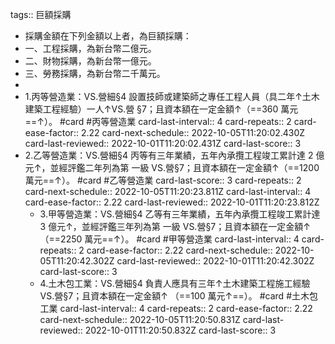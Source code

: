 tags:: 巨額採購

- 採購金額在下列金額以上者，為巨額採購：
- 一、工程採購，為新台幣二億元。
- 二、財物採購，為新台幣一億元。
- 三、勞務採購，為新台幣二千萬元。
-
- 1.丙等營造業：VS.營細§4 設置技師或建築師之專任工程人員（具二年↑土木建築工程經驗）一人↑VS.營 §7；且資本額在一定金額↑（==360 萬元==↑）。 #card  #丙等營造業
  card-last-interval:: 4
  card-repeats:: 2
  card-ease-factor:: 2.22
  card-next-schedule:: 2022-10-05T11:20:02.430Z
  card-last-reviewed:: 2022-10-01T11:20:02.431Z
  card-last-score:: 3
- 2.乙等營造業：VS.營細§4 丙等有三年業績，五年內承攬工程竣工累計達 2 億元↑，並經評鑑二年列為第 一級 VS.營§7；且資本額在一定金額↑（==1200 萬元==↑）。 #card #乙等營造業
  card-last-score:: 3
  card-repeats:: 2
  card-next-schedule:: 2022-10-05T11:20:23.811Z
  card-last-interval:: 4
  card-ease-factor:: 2.22
  card-last-reviewed:: 2022-10-01T11:20:23.812Z
	- 3.甲等營造業：VS.營細§4 乙等有三年業績，五年內承攬工程竣工累計達 3 億元↑，並經評鑑三年列為第 一級 VS.營§7；且資本額在一定金額↑（==2250 萬元==↑）。 #card  #甲等營造業
	  card-last-interval:: 4
	  card-repeats:: 2
	  card-ease-factor:: 2.22
	  card-next-schedule:: 2022-10-05T11:20:42.302Z
	  card-last-reviewed:: 2022-10-01T11:20:42.302Z
	  card-last-score:: 3
	- 4.土木包工業：VS.營細§4 負責人應具有三年↑土木建築工程施工經驗 VS.營§7；且資本額在一定金額↑ （==100 萬元↑==）。 #card #土木包工業
	  card-last-interval:: 4
	  card-repeats:: 2
	  card-ease-factor:: 2.22
	  card-next-schedule:: 2022-10-05T11:20:50.831Z
	  card-last-reviewed:: 2022-10-01T11:20:50.832Z
	  card-last-score:: 3